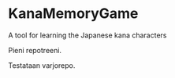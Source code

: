 KanaMemoryGame
==============

A tool for learning the Japanese kana characters

Pieni repotreeni.

Testataan varjorepo.